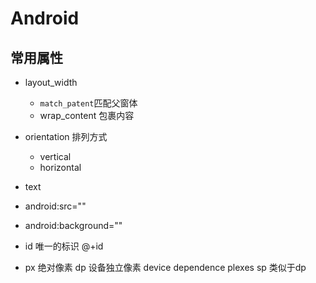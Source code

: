 # Android

## 常用属性

+ layout_width 
  + `match_patent`匹配父窗体
  + wrap_content 包裹内容

+ orientation 排列方式
  + vertical
  + horizontal
+ text
+ android:src=""
+ android:background=""

+ id 唯一的标识 @+id

+ px 绝对像素 dp 设备独立像素 device dependence plexes  sp 类似于dp

